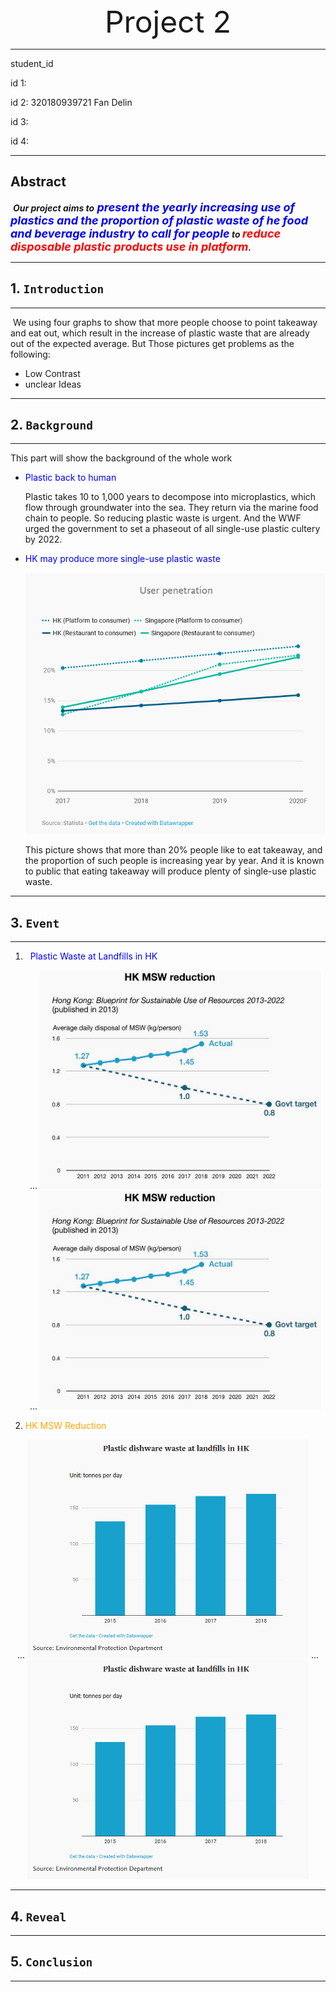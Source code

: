 <div align='center' ><font size='70'>Project 2</font></div>

---

student_id

id 1:  

id 2: 320180939721 Fan Delin

id 3: 

id 4: 

---

##  Abstract

​    ***Our project aims to<font  size=4, color="blue"> present the yearly increasing use of plastics and the proportion of plastic waste of he food and beverage industry to call for people</font> to <font size=4, color="red">reduce disposable plastic products use in platform</font>.***

---

## 1. ```Introduction```

---

​    We using four graphs to show that more people choose to point takeaway and eat out, which result in the increase of plastic waste that are already out of the expected average. But Those pictures get problems as the following:

* Low Contrast
* unclear Ideas

---



## 2. ```Background```

---

This part will show the background of the whole work

* <font color="blue">Plastic back to human</font>

  Plastic takes 10 to 1,000 years to decompose into microplastics, which flow through groundwater into the sea. They return via the marine food chain to people. So reducing plastic waste is urgent. And the WWF urged the government to set a phaseout of all single-use plastic cultery by 2022.

* <font color="blue">HK may produce more single-use plastic waste</font>

  ![1](./1.png)

  This picture shows that more than 20% people like to eat takeaway, and the proportion of such people is increasing year by year. And it is known to public that eating takeaway will produce plenty of single-use plastic waste.

---



## 3. ```Event```

---

1. <font color="Blue">  Plastic Waste at Landfills in HK</font>

   <center class="half">
       ...
   	<img src="./4.png" height="350" width="450">
       ...
   	<img src="./4.png" height="350" width="450">
   </center>

   

2.  <font color="orange"> HK MSW Reduction</font>

   <center class="half">
       ...
   	<img src="./3.png" height="350" width="450">
       ...
   	<img src="./3.png" height="350" width="450">
   </center>

---



## 4. ```Reveal```

---





## 5. ```Conclusion```

---






